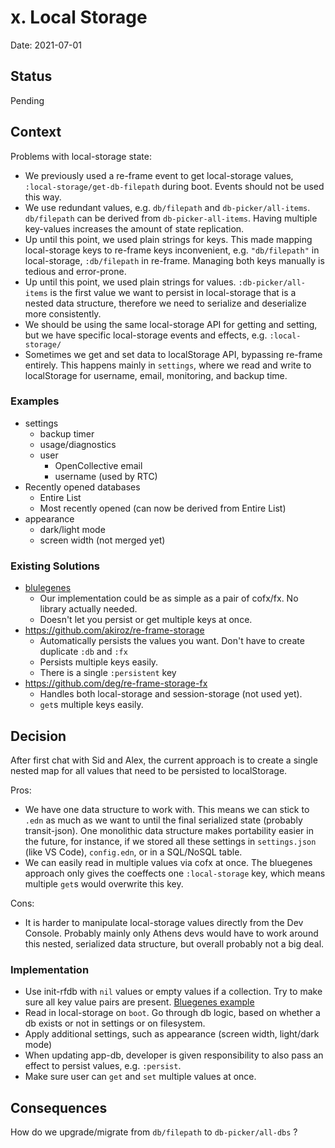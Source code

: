 # x. Local Storage

Date: 2021-07-01

## Status

Pending

## Context

Problems with local-storage state:
- We previously used a re-frame event to get local-storage values, `:local-storage/get-db-filepath` during boot. Events should not be used this way.
- We use redundant values, e.g. `db/filepath` and `db-picker/all-items`. `db/filepath` can be derived from `db-picker-all-items`. Having multiple key-values increases the amount of state replication.
- Up until this point, we used plain strings for keys. This made mapping local-storage keys to re-frame keys inconvenient, e.g. `"db/filepath"`  in local-storage, `:db/filepath` in re-frame. Managing both keys manually is tedious and error-prone.
- Up until this point, we used plain strings for values. `:db-picker/all-items` is the first value we want to persist in local-storage that is a nested data structure, therefore we need to serialize and deserialize more consistently.
- We should be using the same local-storage API for getting and setting, but we have specific local-storage events and effects, e.g. `:local-storage/`
- Sometimes we get and set data to localStorage API, bypassing re-frame entirely. This happens mainly in `settings`, where we read and write to localStorage for username, email, monitoring, and backup time.

### Examples

* settings
    * backup timer
    * usage/diagnostics
    * user
      * OpenCollective email
      * username (used by RTC)
* Recently opened databases
    * Entire List
    * Most recently opened (can now be derived from Entire List)
* appearance
  * dark/light mode
  * screen width (not merged yet)
    
### Existing Solutions

- [blulegenes](shttps://sourcegraph.com/github.com/intermine/bluegenes@dev/-/blob/src/cljs/bluegenes/effects.cljs?L15-29&subtree=true)
  - Our implementation could be as simple as a pair of cofx/fx. No library actually needed.
  - Doesn't let you persist or get multiple keys at once.
- https://github.com/akiroz/re-frame-storage
  - Automatically persists the values you want. Don't have to create duplicate `:db` and `:fx`
  - Persists multiple keys easily.
  - There is a single `:persistent` key
- https://github.com/deg/re-frame-storage-fx 
  - Handles both local-storage and session-storage (not used yet).
  - `get`s multiple keys easily.



## Decision

After first chat with Sid and Alex, the current approach is to create a single nested map for all values that need to be persisted to localStorage.

Pros:

- We have one data structure to work with. This means we can stick to `.edn` as much as we want to until the final serialized state (probably transit-json). One monolithic data structure makes portability easier in the future, for instance, if we stored all these settings in `settings.json` (like VS Code), `config.edn`, or in a SQL/NoSQL table.
- We can easily read in multiple values via cofx at once. The bluegenes approach only gives the coeffects one `:local-storage` key, which means multiple `get`s would overwrite this key.

Cons:

- It is harder to manipulate local-storage values directly from the Dev Console. Probably mainly only Athens devs would have to work around this nested, serialized data structure, but overall probably not a big deal.

### Implementation

- Use init-rfdb with `nil` values or empty values if a collection. Try to make sure all key value pairs are present. [Bluegenes example](https://sourcegraph.com/github.com/intermine/bluegenes@dev/-/blob/src/cljs/bluegenes/db.cljc?subtree=true)
- Read in local-storage on `boot`. Go through db logic, based on whether a db exists or not in settings or on filesystem.
- Apply additional settings, such as appearance (screen width, light/dark mode)
- When updating app-db, developer is given responsibility to also pass an effect to persist values, e.g. `:persist`.
- Make sure user can `get` and `set` multiple values at once.


## Consequences

How do we upgrade/migrate from `db/filepath` to `db-picker/all-dbs` ?
